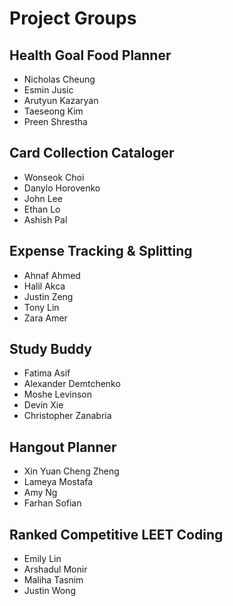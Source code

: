# Project Groups


## Health Goal Food Planner

  - Nicholas Cheung
  - Esmin Jusic
  - Arutyun Kazaryan
  - Taeseong Kim
  - Preen Shrestha


## Card Collection Cataloger

  - Wonseok Choi
  - Danylo Horovenko
  - John Lee
  - Ethan Lo
  - Ashish Pal


## Expense Tracking & Splitting

  - Ahnaf Ahmed
  - Halil Akca
  - Justin Zeng
  - Tony Lin
  - Zara Amer


## Study Buddy
  - Fatima Asif
  - Alexander Demtchenko
  - Moshe Levinson
  - Devin Xie
  - Christopher Zanabria


## Hangout Planner
  - Xin Yuan Cheng Zheng
  - Lameya Mostafa
  - Amy Ng
  - Farhan Sofian


## Ranked Competitive LEET Coding

  - Emily Lin
  - Arshadul Monir
  - Maliha Tasnim
  - Justin Wong
